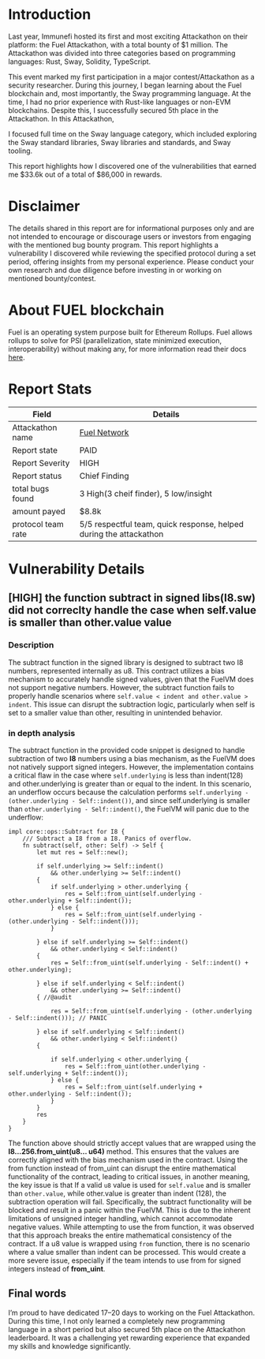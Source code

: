 # Introduction

Last year, Immunefi hosted its first and most exciting Attackathon on their platform: the Fuel Attackathon, with a total bounty of $1 million. The Attackathon was divided into three categories based on programming languages: Rust, Sway, Solidity, TypeScript.

This event marked my first participation in a major contest/Attackathon as a security researcher. During this journey, I began learning about the Fuel blockchain and, most importantly, the Sway programming language. At the time, I had no prior experience with Rust-like languages or non-EVM blockchains. Despite this, I successfully secured 5th place in the Attackathon. In this Attackathon,

I focused full time on the Sway language category, which included exploring the Sway standard libraries, Sway libraries and standards, and Sway tooling.

This report highlights how I discovered one of the vulnerabilities that earned me $33.6k out of a total of $86,000 in rewards.

# Disclaimer

The details shared in this report are for informational purposes only and are not intended to encourage or discourage users or investors from engaging with the mentioned bug bounty program. This report highlights a vulnerability I discovered while reviewing the specified protocol during a set period, offering insights from my personal experience. Please conduct your own research and due diligence before investing in or working on mentioned bounty/contest.

# About **FUEL blockchain**

Fuel is an operating system purpose built for Ethereum Rollups. Fuel allows rollups to solve for PSI (parallelization, state minimized execution, interoperability) without making any, for more information read their docs [here](https://docs.fuel.network/docs/intro/what-is-fuel/).

# Report Stats

| Field              | Details                                                                                      |
| ------------------ | -------------------------------------------------------------------------------------------- |
| Attackathon name   | [Fuel Network](https://immunefi.com/audit-competition/fuel-network-attackathon/leaderboard/) |
| Report state       | PAID                                                                                         |
| Report Severity    | HIGH                                                                                         |
| Report status      | Chief Finding                                                                                |
| total bugs found   | 3 High(3 cheif finder), 5 low/insight                                                        |
| amount payed       | $8.8k                                                                                        |
| protocol team rate | 5/5 respectful team, quick response, helped during the attackathon                           |

# Vulnerability Details

## [HIGH] the function subtract in signed libs(I8.sw) did not correclty handle the case when self.value is smaller than other.value value

### Description

The subtract function in the signed library is designed to subtract two I8 numbers, represented internally as u8. This contract utilizes a bias mechanism to accurately handle signed values, given that the FuelVM does not support negative numbers. However, the subtract function fails to properly handle scenarios where `self.value < indent and other.value > indent`. This issue can disrupt the subtraction logic, particularly when self is set to a smaller value than other, resulting in unintended behavior.

### in depth analysis

The subtract function in the provided code snippet is designed to handle subtraction of two **I8** numbers using a bias mechanism, as the FuelVM does not natively support signed integers. However, the implementation contains a critical flaw in the case where `self.underlying` is less than indent(128) and other.underlying is greater than or equal to the indent. In this scenario, an underflow occurs because the calculation performs `self.underlying - (other.underlying - Self::indent())`, and since self.underlying is smaller than `other.underlying - Self::indent()`, the FuelVM will panic due to the underflow:

```sway
impl core::ops::Subtract for I8 {
    /// Subtract a I8 from a I8. Panics of overflow.
    fn subtract(self, other: Self) -> Self {
        let mut res = Self::new();

        if self.underlying >= Self::indent()
            && other.underlying >= Self::indent()
        {
            if self.underlying > other.underlying {
                res = Self::from_uint(self.underlying - other.underlying + Self::indent());
            } else {
                res = Self::from_uint(self.underlying - (other.underlying - Self::indent()));
            }

        } else if self.underlying >= Self::indent()
            && other.underlying < Self::indent()
        {
            res = Self::from_uint(self.underlying - Self::indent() + other.underlying);

        } else if self.underlying < Self::indent()
            && other.underlying >= Self::indent()
        { //@audit

            res = Self::from_uint(self.underlying - (other.underlying - Self::indent())); // PANIC

        } else if self.underlying < Self::indent()
            && other.underlying < Self::indent()
        {

            if self.underlying < other.underlying {
                res = Self::from_uint(other.underlying - self.underlying + Self::indent());
            } else {
                res = Self::from_uint(self.underlying + other.underlying - Self::indent());
            }
        }
        res
    }
}
```

The function above should strictly accept values that are wrapped using the **I8...256.from_uint(u8... u64)** method. This ensures that the values are correctly aligned with the bias mechanism used in the contract. Using the from function instead of from_uint can disrupt the entire mathematical functionality of the contract, leading to critical issues, in another meaning, the key issue is that If a valid `u8` value is used for `self.value` and is smaller than `other.value`, while other.value is greater than indent (128), the subtraction operation will fail. Specifically, the subtract functionality will be blocked and result in a panic within the FuelVM. This is due to the inherent limitations of unsigned integer handling, which cannot accommodate negative values. While attempting to use the from function, it was observed that this approach breaks the entire mathematical consistency of the contract. If a u8 value is wrapped using `from` function, there is no scenario where a value smaller than indent can be processed. This would create a more severe issue, especially if the team intends to use from for signed integers instead of **from_uint**.

## Final words

I’m proud to have dedicated 17–20 days to working on the Fuel Attackathon. During this time, I not only learned a completely new programming language in a short period but also secured 5th place on the Attackathon leaderboard. It was a challenging yet rewarding experience that expanded my skills and knowledge significantly.
